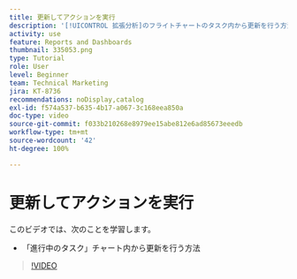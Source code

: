 ```yaml
---
title: 更新してアクションを実行
description: '[!UICONTROL 拡張分析]のフライトチャートのタスク内から更新を行う方法を説明します。'
activity: use
feature: Reports and Dashboards
thumbnail: 335053.png
type: Tutorial
role: User
level: Beginner
team: Technical Marketing
jira: KT-8736
recommendations: noDisplay,catalog
exl-id: f574a537-b635-4b17-a067-3c168eea850a
doc-type: video
source-git-commit: f033b210268e8979ee15abe812e6ad85673eeedb
workflow-type: tm+mt
source-wordcount: '42'
ht-degree: 100%

---
```


# 更新してアクションを実行

このビデオでは、次のことを学習します。

* 「進行中のタスク」チャート内から更新を行う方法

>[!VIDEO](https://video.tv.adobe.com/v/335053/?quality=12&learn=on)
